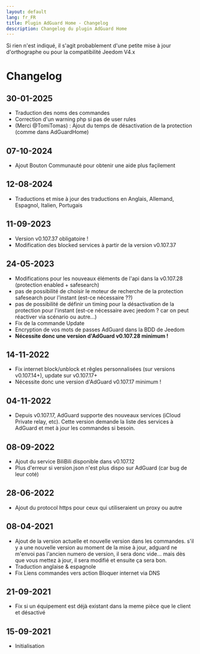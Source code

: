 ```yaml
---
layout: default
lang: fr_FR
title: Plugin AdGuard Home - Changelog
description: Changelog du plugin AdGuard Home
---
```

Si rien n'est indiqué, il s'agit probablement d'une petite mise à jour d'orthographe ou pour la compatibilité Jeedom V4.x

# Changelog
## 30-01-2025
- Traduction des noms des commandes
- Correction d'un warning php si pas de user rules
- (Merci @TomiTomas) : Ajout du temps de désactivation de la protection (comme dans AdGuardHome)

## 07-10-2024
- Ajout Bouton Communauté pour obtenir une aide plus façilement

## 12-08-2024
- Traductions et mise à jour des traductions en Anglais, Allemand, Espagnol, Italien, Portugais

## 11-09-2023
- Version v0.107.37 obligatoire !
- Modification des blocked services à partir de la version v0.107.37

## 24-05-2023

- Modifications pour les nouveaux éléments de l'api dans la v0.107.28 (protection enabled + safesearch)
- pas de possibilité de choisir le moteur de recherche de la protection safesearch pour l'instant (est-ce nécessaire ??)
- pas de possibilité de définir un timing pour la désactivation de la protection pour l'instant (est-ce nécessaire avec jeedom ? car on peut réactiver via scénario ou autre...)
- Fix de la commande Update
- Encryption de vos mots de passes AdGuard dans la BDD de Jeedom
- **Nécessite donc une version d'AdGuard v0.107.28 minimum !**


## 14-11-2022

- Fix internet block/unblock et rêgles personnalisées (sur versions v0.107.14+), update sur v0.107.17+
- Nécessite donc une version d'AdGuard v0.107.17 minimum !

## 04-11-2022

- Depuis v0.107.17, AdGuard supporte des nouveaux services (iCloud Private relay, etc). Cette version demande la liste des services à AdGuard et met à jour les commandes si besoin.

## 08-09-2022

- Ajout du service BiliBili disponible dans v0.107.12
- Plus d'erreur si version.json n'est plus dispo sur AdGuard (car bug de leur coté)

## 28-06-2022

- Ajout du protocol https pour ceux qui utiliseraient un proxy ou autre

## 08-04-2021

- Ajout de la version actuelle et nouvelle version dans les commandes. s'il y a une nouvelle version au moment de la mise à jour, adguard ne m'envoi pas l'ancien numero de version, il sera donc vide... mais dès que vous mettez à jour, il sera modifié et ensuite ça sera bon.
- Traduction anglaise & espagnole
- Fix Liens commandes vers action Bloquer internet via DNS

## 21-09-2021

- Fix si un équipement est déjà existant dans la meme pièce que le client et désactivé

## 15-09-2021

- Initialisation

